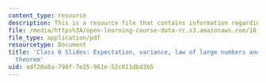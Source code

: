 ```yaml
---
content_type: resource
description: This is a resource file that contains information regarding class 6.
file: /media/https%3A/open-learning-course-data-rc.s3.amazonaws.com/18-05-introduction-to-probability-and-statistics-spring-2014/adf20a8a798f7e25961e52c811dbd3b5_MIT18_05S14_class6_slides.pdf
file_type: application/pdf
resourcetype: Document
title: 'Class 6 Slides: Expectation, variance, law of large numbers and central limit
  theorem'
uid: adf20a8a-798f-7e25-961e-52c811dbd3b5
---
```


